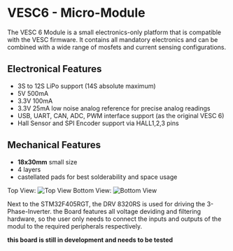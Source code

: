# VESC6 - Micro-Module
The VESC 6 Module is a small electronics-only platform that is compatible with the VESC firmware. It contains all mandatory electronics and can be combined with a wide range of mosfets and current sensing configurations.


## Electronical Features
- 3S to 12S LiPo support (14S absolute maximum)
- 5V 500mA
- 3.3V 100mA
- 3.3V 25mA low noise analog reference for precise analog readings
- USB, UART, CAN, ADC, PWM interface support (as the original VESC 6)
- Hall Sensor and SPI Encoder support via HALL1,2,3 pins

## Mechanical Features
- **18x30mm** small size
- 4 layers
- castellated pads for best solderability and space usage

Top View:
![Top View](https://github.com/FabianViermetz/VESC-Modul-Hardware/blob/master/VESCmodul1.PNG)
Bottom View:
![Bottom View](https://github.com/FabianViermetz/VESC-Modul-Hardware/blob/master/VESCmodul2.PNG)

Next to the STM32F405RGT, the DRV 8320RS is used for driving the 3-Phase-Inverter. 
the Board features all voltage deviding and filtering hardware, so the user only needs to connect the inputs and outputs of the modul to the required peripherals respectively.


**this board is still in development and needs to be tested**
